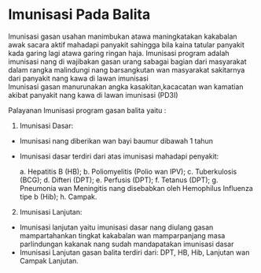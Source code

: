 # Imunisasi Pada Balita

Imunisasi gasan usahan manimbukan atawa maningkatakan kakabalan awak sacara aktif mahadapi panyakit sahingga bila kaina tatular panyakit kada garing lagi atawa garing ringan haja.
Imunisasi program adalah imunisasi nang di wajibakan gasan urang sabagai bagian dari masyarakat dalam rangka malindungi nang barsangkutan wan masyarakat sakitarnya dari panyakit nang kawa di lawan imunisasi  
Imunisasi gasan manurunakan angka kasakitan,kacacatan wan kamatian akibat panyakit nang kawa di lawan imunisasi (PD3I)

Palayanan Imunisasi program gasan balita yaitu :

1. Imunisasi Dasar:

- Imunisasi nang diberikan wan bayi baumur dibawah 1 tahun
- Imunisasi dasar terdiri dari atas imunisasi mahadapi penyakit:

    a. Hepatitis B (HB);
    b. Poliomyelitis (Polio wan IPV);
    c. Tuberkulosis (BCG);
    d. Difteri (DPT);
    e. Perfusis (DPT);
    f. Tetanus (DPT);
    g. Pneumonia wan Meningitis nang disebabkan oleh Hemophilus Influenza tipe b (Hib);
    h. Campak.

2. Imunisasi Lanjutan:

- Imunisasi lanjutan yaitu imunisasi dasar nang diulang gasan mampartahankan tingkat kakabalan wan mamparpanjang masa parlindungan kakanak nang sudah mandapatakan imunisasi dasar
- Imunisasi Lanjutan gasan balita terdiri dari: DPT, HB, Hib, Lanjutan wan Campak Lanjutan.
